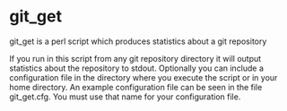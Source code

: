# git_get
git_get is a perl script which produces statistics about a git repository

If you run in this script from any git repository directory it will output
statistics about the repository to stdout. Optionally you can include a
configuration file in the directory where you execute the script or in your home
directory. An example configuration file can be seen in the file git_get.cfg.
You must use that name for your configuration file.
